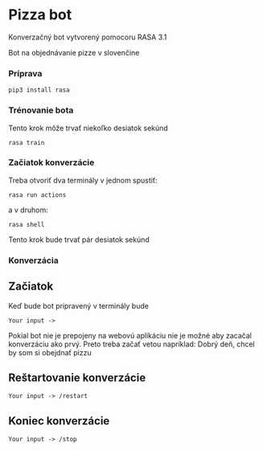 # Pizza bot

Konverzačný bot vytvorený pomocoru RASA 3.1

Bot na objednávanie pizze v slovenčine

### Príprava
```
pip3 install rasa 
```

### Trénovanie bota
Tento krok môže trvať niekoľko desiatok sekúnd
```
rasa train
```

### Začiatok konverzácie
Treba otvoriť dva terminály v jednom spustiť:
```
rasa run actions
```
a v druhom:
```
rasa shell
```
Tento krok bude trvať pár desiatok sekúnd 

### Konverzácia
## Začiatok
Keď bude bot pripravený v terminály bude 
```
Your input -> 
```
Pokial bot nie je prepojeny na webovú aplikáciu nie je možné aby zacačal konverzáciu ako prvý.
Preto treba začať vetou napríklad: Dobrý deň, chcel by som si obejdnať pizzu

## Reštartovanie konverzácie
```
Your input -> /restart
```

## Koniec konverzácie
```
Your input -> /stop
```
